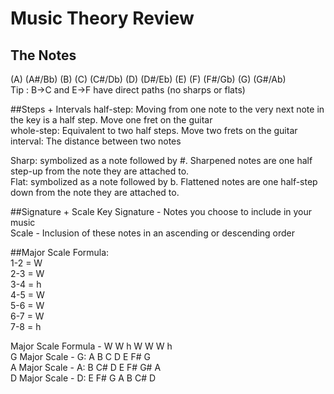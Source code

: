 # Music Theory Review

## The Notes
(A) (A\#/Bb) (B) (C) (C\#/Db) (D) (D\#/Eb) (E) (F) (F\#/Gb) (G) (G\#/Ab)  
Tip : B->C and E->F have direct paths (no sharps or flats)

##Steps + Intervals
half-step: Moving from one note to the very next note in the key is a half step. Move one fret on the guitar  
whole-step: Equivalent to two half steps. Move two frets on the guitar  
interval: The distance between two notes  
  
Sharp: symbolized as a note followed by \#. Sharpened notes are one half step-up from the note they are attached to.  
Flat: symbolized as a note followed by b. Flattened notes are one half-step down from the note they are attached to.   

##Signature + Scale
Key Signature - Notes you choose to include in your music  
Scale - Inclusion of these notes in an ascending or descending order  

##Major Scale
Formula:  
1-2 = W  
2-3 = W  
3-4 = h  
4-5 = W  
5-6 = W  
6-7 = W  
7-8 = h  
  
Major Scale Formula -    W  W  h  W  W  W  h  
G Major Scale     	- G: A  B  C  D  E  F# G  
A Major Scale		- A: B  C# D  E  F# G# A  
D Major Scale       - D: E  F# G  A  B  C# D  